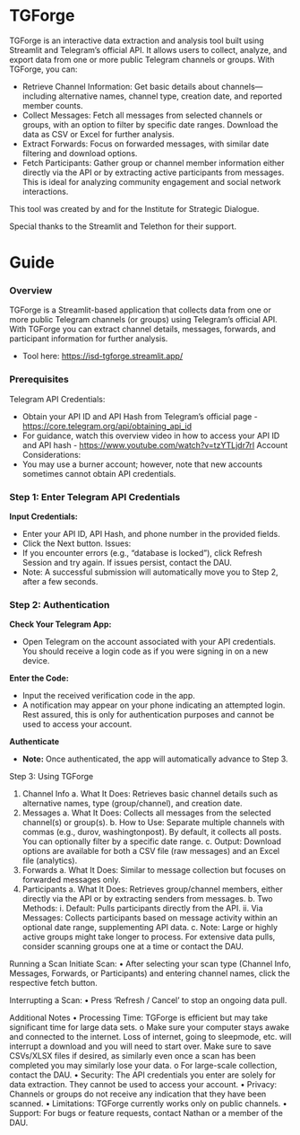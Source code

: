 # TGForge

TGForge is an interactive data extraction and analysis tool built using Streamlit and Telegram’s official API. It allows users to collect, analyze, and export data from one or more public Telegram channels or groups. With TGForge, you can:

- Retrieve Channel Information: Get basic details about channels—including alternative names, channel type, creation date, and reported member counts.
- Collect Messages: Fetch all messages from selected channels or groups, with an option to filter by specific date ranges. Download the data as CSV or Excel for further analysis.
- Extract Forwards: Focus on forwarded messages, with similar date filtering and download options.
- Fetch Participants: Gather group or channel member information either directly via the API or by extracting active participants from messages. This is ideal for analyzing community engagement and social network interactions.

This tool was created by and for the Institute for Strategic Dialogue.

Special thanks to the Streamlit and Telethon for their support.

# Guide
### Overview
TGForge is a Streamlit-based application that collects data from one or more public Telegram channels (or groups) using Telegram’s official API. With TGForge you can extract channel details, messages, forwards, and participant information for further analysis.
- Tool here: https://isd-tgforge.streamlit.app/ 

### Prerequisites
Telegram API Credentials: 
- Obtain your API ID and API Hash from Telegram’s official page - https://core.telegram.org/api/obtaining_api_id
- For guidance, watch this overview video in how to access your API ID and API hash - https://www.youtube.com/watch?v=tzYTLjdr7rI 
Account Considerations:
- You may use a burner account; however, note that new accounts sometimes cannot obtain API credentials.

### Step 1: Enter Telegram API Credentials
**Input Credentials:**
- Enter your API ID, API Hash, and phone number in the provided fields.
- Click the Next button.
Issues:
- If you encounter errors (e.g., “database is locked”), click Refresh Session and try again. If issues persist, contact the DAU.
- Note: A successful submission will automatically move you to Step 2, after a few seconds.

### Step 2: Authentication
**Check Your Telegram App:**
- Open Telegram on the account associated with your API credentials. You should receive a login code as if you were signing in on a new device.

**Enter the Code:**
- Input the received verification code in the app.
- A notification may appear on your phone indicating an attempted login. Rest assured, this is only for authentication purposes and cannot be used to access your account.

****Authenticate****
- **Note:** Once authenticated, the app will automatically advance to Step 3.

Step 3: Using TGForge
1)	Channel Info 
a.	What It Does: Retrieves basic channel details such as alternative names, type (group/channel), and creation date.
2)	Messages 
a.	What It Does: Collects all messages from the selected channel(s) or group(s). 
b.	How to Use: Separate multiple channels with commas (e.g., durov, washingtonpost). By default, it collects all posts. You can optionally filter by a specific date range. 
c.	Output: Download options are available for both a CSV file (raw messages) and an Excel file (analytics).
3)	Forwards 
a.	What It Does: Similar to message collection but focuses on forwarded messages only. 
4)	Participants 
a.	What It Does: Retrieves group/channel members, either directly via the API or by extracting senders from messages. 
b.	Two Methods: 
i.	Default: Pulls participants directly from the API. 
ii.	Via Messages: Collects participants based on message activity within an optional date range, supplementing API data. 
c.	Note: Large or highly active groups might take longer to process. For extensive data pulls, consider scanning groups one at a time or contact the DAU.

Running a Scan
Initiate Scan:
•	After selecting your scan type (Channel Info, Messages, Forwards, or Participants) and entering channel names, click the respective fetch button.

Interrupting a Scan:
•	Press ‘Refresh / Cancel’ to stop an ongoing data pull.

Additional Notes
•	Processing Time: TGForge is efficient but may take significant time for large data sets. 
o	Make sure your computer stays awake and connected to the internet. Loss of internet, going to sleepmode, etc. will interrupt a download and you will need to start over. Make sure to save CSVs/XLSX files if desired, as similarly even once a scan has been completed you may similarly lose your data.
o	For large-scale collection, contact the DAU.
•	Security: The API credentials you enter are solely for data extraction. They cannot be used to access your account.
•	Privacy: Channels or groups do not receive any indication that they have been scanned.
•	Limitations: TGForge currently works only on public channels.
•	Support: For bugs or feature requests, contact Nathan or a member of the DAU.
